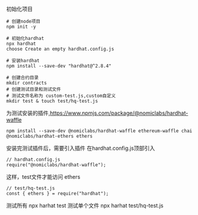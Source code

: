 初始化项目
```
# 创建node项目
npm init -y

# 初始化hardhat
npx hardhat
choose Create an empty hardhat.config.js

# 安装hardhat
npm install --save-dev "hardhat@^2.8.4"

# 创建合约目录
mkdir contracts
# 创建测试目录和测试文件
# 测试文件名称为 custom-test.js,custom自定义
mkdir test & touch test/hq-test.js

```


为测试安装的插件,https://www.npmjs.com/package/@nomiclabs/hardhat-waffle
```
npm install --save-dev @nomiclabs/hardhat-waffle ethereum-waffle chai @nomiclabs/hardhat-ethers ethers
```

安装完测试插件后，需要引入插件
在hardhat.config.js顶部引入
```
// hardhat.config.js
require("@nomiclabs/hardhat-waffle");
```

这样，test文件才能访问 ethers
```
// test/hq-test.js
const { ethers } = require("hardhat");

````

测试所有
npx harhat test
测试单个文件
npx harhat test/hq-test.js